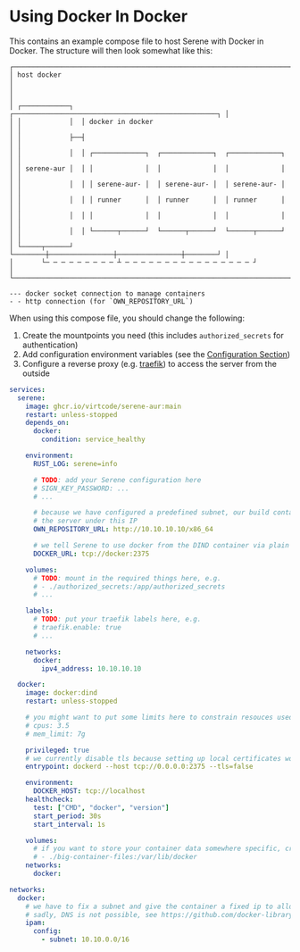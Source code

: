 # Using Docker In Docker
This contains an example compose file to host Serene with Docker in Docker. The structure will then look somewhat like this:
```
┌───────────────────────────────────────────────────────────────────────┐
│ host docker                                                           │
│                                                                       │
│ ┌────────────┐  ┌───────────────────────────────────────────────────┐ │
│ │            │  │ docker in docker                                  │ │
│ │            ├──┤                                                   │ │
│ │            │  │ ┌─────────────┐  ┌─────────────┐  ┌─────────────┐ │ │
│ │ serene-aur │  │ │             │  │             │  │             │ │ │
│ │            │  │ │ serene-aur- │  │ serene-aur- │  │ serene-aur- │ │ │
│ │            │  │ │ runner      │  │ runner      │  │ runner      │ │ │
│ │            │  │ │             │  │             │  │             │ │ │
│ │            │  │ └──────┬──────┘  └──────┬──────┘  └──────┬──────┘ │ │
│ └─────┬──────┘  └────────┼────────────────┼────────────────┼────────┘ │
│       └─ ─ ─ ─ ─ ─ ─ ─ ─ ┴ ─ ─ ─ ─ ─ ─ ─ ─ ─ ─ ─ ─ ─ ─ ─ ─ ┘          │
└───────────────────────────────────────────────────────────────────────┘

--- docker socket connection to manage containers
- - http connection (for `OWN_REPOSITORY_URL`)
```

When using this compose file, you should change the following:
1. Create the mountpoints you need (this includes `authorized_secrets` for authentication)
2. Add configuration environment variables (see the [Configuration Section](../configuration/readme.md))
3. Configure a reverse proxy (e.g. [traefik](https://github.com/traefik/traefik)) to access the server from the outside

```yaml
services:
  serene:
    image: ghcr.io/virtcode/serene-aur:main
    restart: unless-stopped
    depends_on:
      docker:
        condition: service_healthy

    environment:
      RUST_LOG: serene=info

      # TODO: add your Serene configuration here
      # SIGN_KEY_PASSWORD: ...
      # ...

      # because we have configured a predefined subnet, our build containers can reach
      # the server under this IP
      OWN_REPOSITORY_URL: http://10.10.10.10/x86_64

      # we tell Serene to use docker from the DIND container via plain tcp
      DOCKER_URL: tcp://docker:2375

    volumes:
      # TODO: mount in the required things here, e.g.
      # - ./authorized_secrets:/app/authorized_secrets
      # ...

    labels:
      # TODO: put your traefik labels here, e.g.
      # traefik.enable: true
      # ...

    networks:
      docker:
        ipv4_address: 10.10.10.10

  docker:
    image: docker:dind
    restart: unless-stopped

    # you might want to put some limits here to constrain resouces used by the build containers
    # cpus: 3.5
    # mem_limit: 7g

    privileged: true
    # we currently disable tls because setting up local certificates would be a pain and unnecessary
    entrypoint: dockerd --host tcp://0.0.0.0:2375 --tls=false

    environment:
      DOCKER_HOST: tcp://localhost
    healthcheck:
      test: ["CMD", "docker", "version"]
      start_period: 30s
      start_interval: 1s

    volumes:
      # if you want to store your container data somewhere specific, create a mount point here
      # - ./big-container-files:/var/lib/docker
    networks:
      docker:

networks:
  docker:
    # we have to fix a subnet and give the container a fixed ip to allow the dind containers to access it reliably
    # sadly, DNS is not possible, see https://github.com/docker-library/docker/issues/133
    ipam:
      config:
        - subnet: 10.10.0.0/16
```
